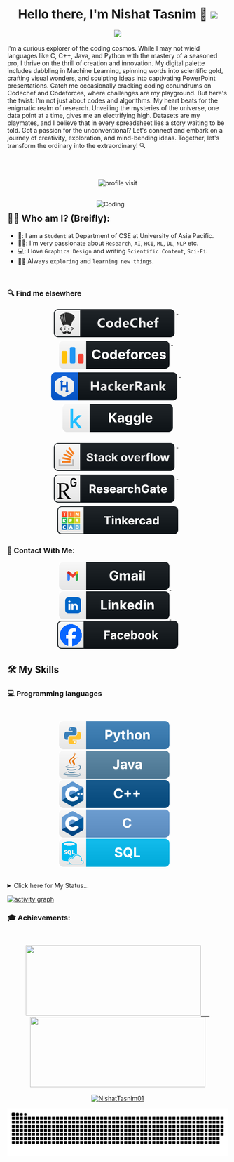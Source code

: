 
<h1 align="center">Hello there, I'm Nishat Tasnim 👋 <img src="https://media.giphy.com/media/hvRJCLFzcasrR4ia7z/giphy.gif" width="35"></h1>
<p align="center" style="text-align: center;">
  <a href="https://github.com/DenverCoder1/readme-typing-svg">
    <img src="https://readme-typing-svg.herokuapp.com?lines=---+Manifesting+to+be+Research+Scientist+---;">
  </a>
</p>
<p style="text-align: justify;">
</p>

I'm a curious explorer of the coding cosmos. While I may not wield languages like C, C++, Java, and Python with the mastery of a seasoned pro, I thrive on the thrill of creation and innovation. My digital palette includes dabbling in Machine Learning, spinning words into scientific gold, crafting visual wonders, and sculpting ideas into captivating PowerPoint presentations. Catch me occasionally cracking coding conundrums on Codechef and Codeforces, where challenges are my playground. But here's the twist: I'm not just about codes and algorithms. My heart beats for the enigmatic realm of research. Unveiling the mysteries of the universe, one data point at a time, gives me an electrifying high. Datasets are my playmates, and I believe that in every spreadsheet lies a story waiting to be told. Got a passion for the unconventional? Let's connect and embark on a journey of creativity, exploration, and mind-bending ideas. Together, let's transform the ordinary into the extraordinary! 🔍
</p>
<!--
<h2 align="left">😸 Github Stats:</h2>
-->
<br>
<br>
<div align="center">

![profile visit](https://komarev.com/ghpvc/?username=NishatTasnim01)
</div>

<!--
<p align="left"> <a href="https://twitter.com/dev_smashik" target="blank"><img src="https://img.shields.io/twitter/follow/0xashik?logo=twitter&style=for-the-badge" alt="0xashik" /></a> </p>
-->

<br>
<img align="right" alt="Coding" width="300" src="https://camo.githubusercontent.com/5ea076b847d1cc44d6d3a93361410ea769f5b0e451bae76e33446eac6747b7dc/68747470733a2f2f63646e2e6472696262626c652e636f6d2f75736572732f3333313236352f73637265656e73686f74732f323439383730302f616e612d642d736d616c6c2e676966">


## :sassy_woman: Who am I? (Breifly):
- 🏫: I am a `Student` at Department of CSE at University of Asia Pacific.
- 👩‍🔬: I'm very passionate about `Research`, `AI`, `HCI`, `ML`, `DL`, `NLP` etc.
- 💻: I love `Graphics Design` and writing `Scientific Content`, `Sci-Fi`.
- :sassy_woman: Always `exploring` and `learning new things`.

<br>

<!-- ## 🔥 Streak Stats
<p align="center"><img src="https://github-readme-streak-stats.herokuapp.com/?user=7oSkaaa&theme=algolia" alt="7oSkaaa" /></p>

<br>
<br> -->



### 🔍 Find me elsewhere
<p align="center">
  <a href="https://www.codechef.com/users/nishat149">
    <img src="https://raw.githubusercontent.com/AbhishekMaira10/AbhishekMaira10/master/Resources/svg/codechef.svg" alt="codechef" style="vertical-align:top; margin:4px; color: blue;">
  </a> &nbsp;&nbsp;&nbsp;

  <a href="https://codeforces.com/profile/21201149">
    <img src="https://github.com/smashik716/Icons/blob/main/Codeforces.svg" alt="Codeforces" style="vertical-align:top; margin:4px; color: green;">
  </a> &nbsp;&nbsp;&nbsp;

  <a href="https://www.hackerrank.com/profile/nishatt315">
    <img src="https://raw.githubusercontent.com/AbhishekMaira10/AbhishekMaira10/master/Resources/svg/hackerrank.svg" alt="hackerrank" style="vertical-align:top; margin:4px; color: red;">
  </a> &nbsp;&nbsp;&nbsp;
  
  <a href="https://www.kaggle.com/nishatttasnim">
    <img src="https://github.com/smashik716/Icons/blob/main/Kaggle.svg" alt="Kaggle" style="vertical-align:top; margin:4px; color: purple;">
  </a>
  <br>
  <br>

  <a href="https://stackoverflow.com/users/22037057/nishat-tasnim">
    <img src="https://github.com/smashik716/Icons/blob/main/StackOverflow.svg" alt="stackoverflow" style="vertical-align:top; margin:4px; color: orange;">
  </a> &nbsp;&nbsp;&nbsp;

  <a href="https://www.researchgate.net/profile/Nishat-Tasnim-35">
    <img src="https://github.com/smashik716/Icons/blob/main/ResearchGate.svg" alt="ResearchGate" style="vertical-align:top; margin:4px; color: brown;">
  </a> &nbsp;&nbsp;&nbsp;

  <a href="https://www.tinkercad.com/users/eVQXPRyyEat-nishat-tasnim">
    <img src="https://github.com/smashik716/Icons/blob/main/Thinkercad.svg" alt="Thinkercad" style="vertical-align:top; margin:4px; color: gray;">
  </a>
</p>

### 📩 Contact With Me:
<p align="center">
  <a href="mailto:nishatt315@gmail.com">
    <img src="https://github.com/smashik716/Icons/blob/main/Gmail.svg?style=for-the-badge&logo=GMail&logoColor=red" alt="Gmail">
  </a> &nbsp;&nbsp;&nbsp;
  
  <a href="https://www.linkedin.com/in/nishatt-tasnim-065a79279">
    <img src="https://github.com/smashik716/Icons/blob/main/Linked%20in.svg?style=for-the-badge&logo=linkedin&logoColor=grey" alt="LinkedIn">
  </a> &nbsp;&nbsp;&nbsp;

  <a href="https://www.facebook.com/profile.php?id=100057417531922">
    <img src="https://github.com/smashik716/Icons/blob/main/Facebook.svg?style=for-the-badge&logo=facebook&logoColor=blue" alt="Facebook">
  </a>
</p>


## 🛠️ My Skills

### 💻 Programming languages
<br>

<p align="center">
   <!--  <a href="#" target="_blank"><img alt="Github" src="https://img.shields.io/badge/-github-000000?style=flat-square&logo=github&logoColor=white"></a> -->
    <a href="#" target="_blank"><img alt="python" src="https://github.com/smashik716/Icons/blob/main/Python.svg?style=flat-square&logo=Python&logoColor=white"></a> &nbsp;&nbsp;&nbsp;
    <a href="#" target="_blank"><img alt="java" src="https://github.com/smashik716/Icons/blob/main/Java.svg?style=flat-square&logo=java&logoColor=white"></a> &nbsp;&nbsp;&nbsp;
    <a href="#" target="_blank"><img alt="C++" src="https://github.com/smashik716/Icons/blob/main/C%2B%2B%20Programming.svg?style=flat-square&logo=C%2B%2B&logoColor=white"></a> &nbsp;&nbsp;&nbsp;
     <a href="#" target="_blank"><img alt="C Programming" src="https://github.com/smashik716/Icons/blob/main/C%20Programming.svg?style=flat-square&logo=C&logoColor=white"></a> &nbsp;&nbsp;&nbsp;
     <a href="#" target="_blank"><img alt="SQL" src="https://github.com/smashik716/Icons/blob/main/SQL.svg?style=flat-square&logo=mysql&logoColor=white"></a> &nbsp;&nbsp;&nbsp;
</p>
<br>

<!-- ### 🧑‍💻️ Frontend Development
<p align="center"> 
  &emsp; 
  <a href="#" target="_blank"> 
   <img alt="HTML" src="https://img.shields.io/badge/HTML5%20-%23E34F26.svg?style=plastic&logo=html5&logoColor=white">
  </a>   
  &emsp;
  <a href="#" target="_blank">
    <img alt="CSS" src="https://img.shields.io/badge/CSS%20-%231572B6.svg?style=plastic&logo=css3&logoColor=white">
  </a> 
</p>
-->


<!-- ### 🧶 Software & Tools
 
<p align="center">
  &emsp;
    <a href="#"><img alt="Git" src="https://img.shields.io/badge/Git%20-%23F05033.svg?style=plastic&logo=git&logoColor=white"></a>
  &emsp;
    <a href="#"><img alt="GitHub" src="https://img.shields.io/badge/github-%23181717.svg?style=plastic&logo=github&logoColor=white"></a>
  &emsp;
    <a href="#"><img alt="Google Sheets" src="https://img.shields.io/badge/Google%20Sheets%20-%2334A853.svg?style=plastic&logo=google%20sheets&logoColor=white"></a>
  &emsp;
    <a href="#"><img alt="Stack Overflow" src="https://img.shields.io/badge/-Stack%20Overflow-FE7A16?style=plastic&logo=stack-overflow&logoColor=white"></a>
  &emsp;
    <a href="#"><img alt="Geekf For Geeks" src="https://img.shields.io/badge/geeksforgeeks-%230F9D58.svg?style=plastic&logo=geeksforgeeks&logoColor=white"></a>
</p>
-->


<!--  ### 👉 IDEs
<p align="center">
  &emsp;
    <a href="#"><img alt="Visual Studio Code" src="https://img.shields.io/badge/Visual%20Studio%20Code-0078d7.svg?style=plastic&logo=visual-studio-code&logoColor=white"></a>
  &emsp;
    <a href="#"><img alt="JetBrain" src="https://img.shields.io/badge/jetbrains-%23000000.svg?style=plastic&logo=jetbrains&logoColor=white" /></a>
  &emsp;
    <a href="#"><img alt="Atom" src="https://img.shields.io/badge/atom-%2366595C.svg?&style=plastic&logo=atom&logoColor=white" /></a>
</p>
-->


<!--  ### 🧠 Competitive Programming & Problem Solving
<p align="center">
  &emsp;
    <a href="#"><img alt = "Codeforces" src="https://img.shields.io/badge/codeforces%20-%231F8ACB.svg?style=plastic&logo=codeforces&logoColor=white" /></a>	
  &emsp;
    <a href="#"><img alt = "Leetcode" src="https://img.shields.io/badge/leetcode%20-%23FFA116.svg?style=plastic&logo=leetcode&logoColor=black" /></a>
  &emsp;
    <a href="#"><img alt = "Hackerrank" src="https://img.shields.io/badge/hackerrank-%232EC866.svg?style=plastic&logo=hackerrank&logoColor=white" /></a>
  &emsp;
    <a href="#"><img alt = "CodeChef" src="https://img.shields.io/badge/codechef-%235B4638.svg?style=plastic&logo=codechef&logoColor=white" /></a>
</p>
-->


<!--  ### 👉 Operating Systems
 
<p align="center">
  &emsp;
    <a href="#"><img src="https://img.shields.io/badge/Linux-FCC624?style=plastic&logo=linux&logoColor=black"></a>
  &emsp;
    <a href="#"><img src="https://img.shields.io/badge/Windows-0078D6?style=plastic&logo=windows&logoColor=white"></a>	  
</p>
<br/>
-->

<details>
<summary>Click here for My Status...</summary>

```json
{
   "Proficient": ["Python", "Java", "C", "C++", "SQL"],
   "Familiar with": ["HTML", "CSS"],
   "Database": ["MySql","MS SQL Server"],
   "AI framework":["Keras","Scikit-learn","PySpark","Tensorflow"],
   "Modules & Library":["Pandas","Numpy","Scipy","Matplotlib & seaborn","Folium & foursquare api","Beautifulsoup","Selenium","etc"],
                          
   "Machine Learning Algorithms": ["LinearRegression","LogisticRegression","KNeighborsRegressor","SVR","DecisionTree",
                                    "RandomForest","SVM","KNN","Naive Bayes","XGBoost", "AdaBoostClassifier","Lasso",
                                    "K-means","DBSCAN","Model Validation","Feature Selection","Dimensionality Reduction"],
   
   "Deep Learning": ["CNN","LSTM","Bi-LSTM","Transfer Learning","Model optimization and quantization",
                                    "TinyML","Pipelining","Keras sequential and functional API"]
}
```
  
</details>

 
[![activity graph](https://github-readme-activity-graph.vercel.app/graph?username=nishattasnim01&theme=github-dark&custom_title=Nishat's%20Activity%20Graph&hide_border=true)](https://github.com/ashutosh00710/github-readme-activity-graph)
<br>

### 🎓 Achievements:
<br>

<!-- GitHub Stats and Top Languages -->
<p align="center">
  <a href="https://github.com/NishatTasnim01">
    <img height="160em" src="https://github-readme-stats-eight-theta.vercel.app/api?username=NishatTasnim01&show_icons=true&theme=algolia&include_all_commits=true&count_private=true" width="400"/>
    &nbsp;&nbsp;&nbsp;&nbsp;
    <img height="160em" src="https://github-readme-stats-eight-theta.vercel.app/api/top-langs/?username=NishatTasnim01&layout=compact&langs_count=8&theme=algolia" width="400"/>
  </a>
</p>

<!-- GitHub Streak -->
<p align="center">
  <a href="https://github.com/NishatTasnim01">
    <img src="https://github-readme-streak-stats.herokuapp.com/?user=NishatTasnim01&theme=radical" alt="NishatTasnim01" width="500"/>
  </a>
</p>

<!-- GitHub Snake -->
<div align="center">
  <img src="https://github.com/0xAshik/GitubSVGs/blob/main/grid-snake.svg" alt="snake"/>
</div>
